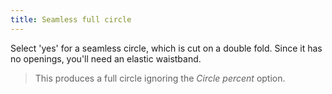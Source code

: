```yaml
---
title: Seamless full circle
---
```


Select 'yes' for a seamless circle, which is cut on a double fold. 
Since it has no openings, you'll need an elastic waistband. 

> This produces a full circle ignoring the *Circle percent* option.
